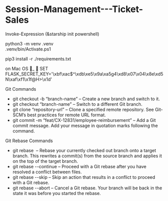 # Session-Management---Ticket-Sales

Invoke-Expression (&starship init powershell)         

python3 -m venv .venv  
.venv/bin/Activate.ps1    

pip3 install -r ./requirements.txt

on Mac OS _ ❯ SET FLASK_SECRET_KEY='\xbf\xac$^\xdb\xe5\x9a\xa5g4\xd8\x07\x04\x8e\xd5 N\xaf\xf1\x1f@H>\x1d'   

Git Commands
* git checkout -b “branch-name” – Create a new branch and switch to it.
* git checkout “branch-name” – Switch to a different Git branch.
* git clone “repository-url” – Clone a specified remote repository. See Git-SCM’s best practices for remote URL format.
* git commit -m “feat/CX-12831/employee-reimbursement” – Add a Git commit message. Add your message in quotation marks following the command.


Git Rebase Commands
* git rebase <target branch name> – Rebase your currently checked out branch onto a target branch. This rewrites a commit(s) from the source branch and applies it on the top of the target branch.
* git rebase --continue – Proceed with a Git rebase after you have resolved a conflict between files.
* git rebase --skip – Skip an action that results in a conflict to proceed with a Git rebase.
* git rebase --abort – Cancel a Git rebase. Your branch will be back in the state it was before you started the rebase.
